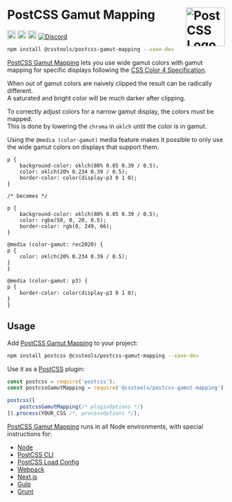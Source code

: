 # PostCSS Gamut Mapping [<img src="https://postcss.github.io/postcss/logo.svg" alt="PostCSS Logo" width="90" height="90" align="right">][PostCSS]

[<img alt="npm version" src="https://img.shields.io/npm/v/@csstools/postcss-gamut-mapping.svg" height="20">][npm-url] [<img alt="CSS Standard Status" src="https://cssdb.org/images/badges/gamut-mapping.svg" height="20">][css-url] [<img alt="Build Status" src="https://github.com/csstools/postcss-plugins/workflows/test/badge.svg" height="20">][cli-url] [<img alt="Discord" src="https://shields.io/badge/Discord-5865F2?logo=discord&logoColor=white">][discord]

```bash
npm install @csstools/postcss-gamut-mapping --save-dev
```

[PostCSS Gamut Mapping] lets you use wide gamut colors with gamut mapping for specific displays following the [CSS Color 4 Specification].

When out of gamut colors are naively clipped the result can be radically different.  
A saturated and bright color will be much darker after clipping.

To correctly adjust colors for a narrow gamut display, the colors must be mapped.  
This is done by lowering the `chroma` in `oklch` until the color is in gamut.  

Using the `@media (color-gamut)` media feature makes it possible to only use the wide gamut colors on displays that support them.

```pcss
p {
	background-color: oklch(80% 0.05 0.39 / 0.5);
	color: oklch(20% 0.234 0.39 / 0.5);
	border-color: color(display-p3 0 1 0);
}

/* becomes */

p {
	background-color: oklch(80% 0.05 0.39 / 0.5);
	color: rgba(50, 0, 20, 0.5);
	border-color: rgb(0, 249, 66);
}

@media (color-gamut: rec2020) {
p {
	color: oklch(20% 0.234 0.39 / 0.5);
}
}

@media (color-gamut: p3) {
p {
	border-color: color(display-p3 0 1 0);
}
}
```

## Usage

Add [PostCSS Gamut Mapping] to your project:

```bash
npm install postcss @csstools/postcss-gamut-mapping --save-dev
```

Use it as a [PostCSS] plugin:

```js
const postcss = require('postcss');
const postcssGamutMapping = require('@csstools/postcss-gamut-mapping');

postcss([
	postcssGamutMapping(/* pluginOptions */)
]).process(YOUR_CSS /*, processOptions */);
```

[PostCSS Gamut Mapping] runs in all Node environments, with special
instructions for:

- [Node](INSTALL.md#node)
- [PostCSS CLI](INSTALL.md#postcss-cli)
- [PostCSS Load Config](INSTALL.md#postcss-load-config)
- [Webpack](INSTALL.md#webpack)
- [Next.js](INSTALL.md#nextjs)
- [Gulp](INSTALL.md#gulp)
- [Grunt](INSTALL.md#grunt)

[cli-url]: https://github.com/csstools/postcss-plugins/actions/workflows/test.yml?query=workflow/test
[css-url]: https://cssdb.org/#gamut-mapping
[discord]: https://discord.gg/bUadyRwkJS
[npm-url]: https://www.npmjs.com/package/@csstools/postcss-gamut-mapping

[PostCSS]: https://github.com/postcss/postcss
[PostCSS Gamut Mapping]: https://github.com/csstools/postcss-plugins/tree/main/plugins/postcss-gamut-mapping
[CSS Color 4 Specification]: https://www.w3.org/TR/css-color-4/#gamut-mapping
